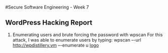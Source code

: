 #Secure Software Engineering - Week 7
## WordPress Hacking Report

1. Enumerating users and brute forcing the password with wpscan
For this attack, I was able to enumerate users by typing:
wpscan –-url http://wpdistillery.vm –-enumerate u
[logo]

[logo]: https://github.com/ke301/facebookhacking/blob/Week-7/enumerateusernames.PNG
